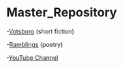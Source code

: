 # Master_Repository


-[Votsboro](https://github.com/MattTheBobcat/VOTSBORO/blob/master/README.md) (short fiction)

-[Ramblings](https://github.com/MattTheBobcat/RAMBLINGS/blob/master/README.md) (poetry)

-[YouTube Channel](https://www.youtube.com/channel/UC_s-VK6XwokSy5d3wrHNXOQ)
